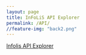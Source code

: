 ```yaml
---
layout: page
title: InFoLiS API Explorer
permalink: /API/
//feature-img: "back2.png"
---
```


<a href="http://infolis.gesis.org/infolink/swagger/">Infolis API Explorer</a>
